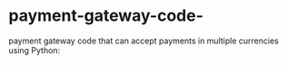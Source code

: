 # payment-gateway-code-
payment gateway code that can accept payments in multiple currencies using Python:
